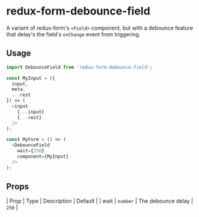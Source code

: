 # redux-form-debounce-field
A variant of redux-form's `<Field>` component, but with a debounce feature that delay's the field's `onChange` event from triggering.

## Usage
```js
import DebounceField from 'redux-form-debounce-field';

const MyInput = ({
  input,
  meta,
  ...rest
}) => (
  <input
    {...input}
    {...rest}
  />
);

const MyForm = () => (
  <DebounceField
    wait={250}
    component={MyInput}
  />
);
```

## Props
| Prop | Type     | Description        | Default |
| wait | `number` | The debounce delay | `250`   |
